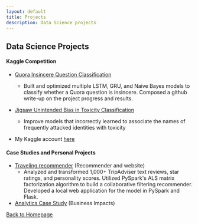 ```yaml
---
layout: default
title: Projects
description: Data Science projects
---
```


## Data Science Projects

#### Kaggle Competition
- [Quora Insincere Question Classification](https://github.com/kammybdeng/quora-insincere-question)
  - Built and optimized multiple LSTM, GRU, and Naive Bayes models to classify whether a Quora question is insincere. Composed a github write-up on the project progress and results.

- [Jigsaw Unintended Bias in Toxicity Classification](https://github.com/kammybdeng/jigsaw-unintended-bia)
  - Improve models that incorrectly learned to associate the names of frequently attacked identities with toxicity
- My Kaggle account [here](https://www.kaggle.com/kammybdeng)

#### Case Studies and Personal Projects
- [Traveling recommender](https://github.com/kammybdeng/travel-time-rec) (Recommender and website)
	- Analyzed and transformed 1,000+ TripAdviser text reviews, star ratings, and personality scores. Utilized PySpark's ALS matrix factorization algorithm to build a collaborative filtering recommender. Developed a local web application for the model in PySpark and Flask.
- [Analytics Case Study](https://github.com/kammybdeng/churn-analysis-case-study) (Business Impacts)


[Back to Homepage](./)
